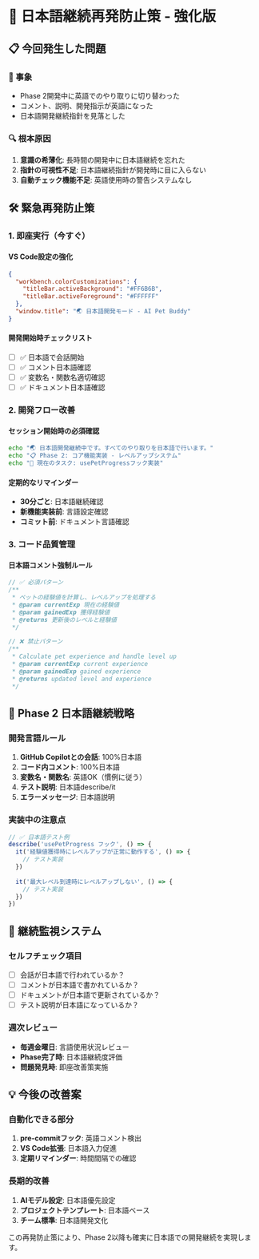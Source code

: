 # 🚨 日本語継続再発防止策 - 強化版

## 📋 今回発生した問題

### 🔴 事象
- Phase 2開発中に英語でのやり取りに切り替わった
- コメント、説明、開発指示が英語になった
- 日本語開発継続指針を見落とした

### 🔍 根本原因
1. **意識の希薄化**: 長時間の開発中に日本語継続を忘れた
2. **指針の可視性不足**: 日本語継続指針が開発時に目に入らない
3. **自動チェック機能不足**: 英語使用時の警告システムなし

## 🛠️ 緊急再発防止策

### 1. 即座実行（今すぐ）

#### VS Code設定の強化
```json
{
  "workbench.colorCustomizations": {
    "titleBar.activeBackground": "#FF6B6B",
    "titleBar.activeForeground": "#FFFFFF"
  },
  "window.title": "🌏 日本語開発モード - AI Pet Buddy"
}
```

#### 開発開始時チェックリスト
- [ ] ✅ 日本語で会話開始
- [ ] ✅ コメント日本語確認
- [ ] ✅ 変数名・関数名適切確認
- [ ] ✅ ドキュメント日本語確認

### 2. 開発フロー改善

#### セッション開始時の必須確認
```bash
echo "🌏 日本語開発継続中です。すべてのやり取りを日本語で行います。"
echo "📋 Phase 2: コア機能実装 - レベルアップシステム"
echo "🎯 現在のタスク: usePetProgressフック実装"
```

#### 定期的なリマインダー
- **30分ごと**: 日本語継続確認
- **新機能実装前**: 言語設定確認
- **コミット前**: ドキュメント言語確認

### 3. コード品質管理

#### 日本語コメント強制ルール
```typescript
// ✅ 必須パターン
/**
 * ペットの経験値を計算し、レベルアップを処理する
 * @param currentExp 現在の経験値
 * @param gainedExp 獲得経験値
 * @returns 更新後のレベルと経験値
 */

// ❌ 禁止パターン  
/**
 * Calculate pet experience and handle level up
 * @param currentExp current experience
 * @param gainedExp gained experience  
 * @returns updated level and experience
 */
```

## 🎯 Phase 2 日本語継続戦略

### 開発言語ルール
1. **GitHub Copilotとの会話**: 100%日本語
2. **コード内コメント**: 100%日本語
3. **変数名・関数名**: 英語OK（慣例に従う）
4. **テスト説明**: 日本語describe/it
5. **エラーメッセージ**: 日本語説明

### 実装中の注意点
```typescript
// ✅ 日本語テスト例
describe('usePetProgress フック', () => {
  it('経験値獲得時にレベルアップが正常に動作する', () => {
    // テスト実装
  })
  
  it('最大レベル到達時にレベルアップしない', () => {
    // テスト実装  
  })
})
```

## 🔄 継続監視システム

### セルフチェック項目
- [ ] 会話が日本語で行われているか？
- [ ] コメントが日本語で書かれているか？
- [ ] ドキュメントが日本語で更新されているか？
- [ ] テスト説明が日本語になっているか？

### 週次レビュー
- **毎週金曜日**: 言語使用状況レビュー
- **Phase完了時**: 日本語継続度評価
- **問題発見時**: 即座改善策実施

## 💡 今後の改善案

### 自動化できる部分
1. **pre-commitフック**: 英語コメント検出
2. **VS Code拡張**: 日本語入力促進
3. **定期リマインダー**: 時間間隔での確認

### 長期的改善
1. **AIモデル設定**: 日本語優先設定
2. **プロジェクトテンプレート**: 日本語ベース
3. **チーム標準**: 日本語開発文化

この再発防止策により、Phase 2以降も確実に日本語での開発継続を実現します。
